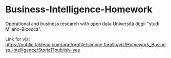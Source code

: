 # Business-Intelligence-Homework
Operational and business research with open data Università degli "studi Milano-Bicocca".

Link for viz: https://public.tableau.com/app/profile/simone.farallo/viz/Homework_Business_Intelligence/Storia1?publish=yes
